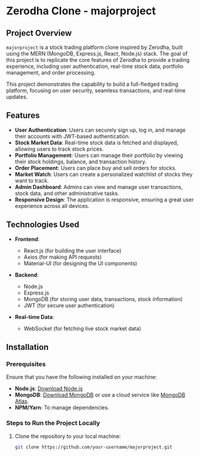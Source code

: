 # Zerodha Clone - majorproject

## Project Overview

`majorproject` is a stock trading platform clone inspired by Zerodha, built using the MERN (MongoDB, Express.js, React, Node.js) stack. The goal of this project is to replicate the core features of Zerodha to provide a trading experience, including user authentication, real-time stock data, portfolio management, and order processing.

This project demonstrates the capability to build a full-fledged trading platform, focusing on user security, seamless transactions, and real-time updates.

## Features

- **User Authentication**: Users can securely sign up, log in, and manage their accounts with JWT-based authentication.
- **Stock Market Data**: Real-time stock data is fetched and displayed, allowing users to track stock prices.
- **Portfolio Management**: Users can manage their portfolio by viewing their stock holdings, balance, and transaction history.
- **Order Placement**: Users can place buy and sell orders for stocks.
- **Market Watch**: Users can create a personalized watchlist of stocks they want to track.
- **Admin Dashboard**: Admins can view and manage user transactions, stock data, and other administrative tasks.
- **Responsive Design**: The application is responsive, ensuring a great user experience across all devices.

## Technologies Used

- **Frontend**:
  - React.js (for building the user interface)
  - Axios (for making API requests)
  - Material-UI (for designing the UI components)
  
- **Backend**:
  - Node.js
  - Express.js
  - MongoDB (for storing user data, transactions, stock information)
  - JWT (for secure user authentication)
  
- **Real-time Data**:
  - WebSocket (for fetching live stock market data)

## Installation

### Prerequisites

Ensure that you have the following installed on your machine:
- **Node.js**: [Download Node.js](https://nodejs.org/)
- **MongoDB**: [Download MongoDB](https://www.mongodb.com/try/download/community) or use a cloud service like [MongoDB Atlas](https://www.mongodb.com/cloud/atlas).
- **NPM/Yarn**: To manage dependencies.

### Steps to Run the Project Locally

1. Clone the repository to your local machine:
   ```bash
   git clone https://github.com/your-username/majorproject.git

